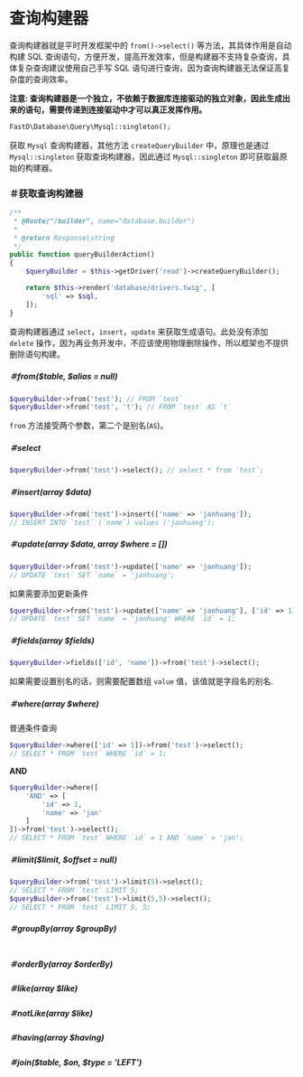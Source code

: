 # 查询构建器

查询构建器就是平时开发框架中的 `from()->select()` 等方法，其具体作用是自动构建 SQL 查询语句，方便开发，提高开发效率，但是构建器不支持复杂查询，具体复杂查询建议使用自己手写 SQL 语句进行查询，因为查询构建器无法保证高复杂度的查询效率。

**注意: 查询构建器是一个独立，不依赖于数据库连接驱动的独立对象，因此生成出来的语句，需要传递到连接驱动中才可以真正发挥作用。**

```php
FastD\Database\Query\Mysql::singleton();
```

获取 `Mysql` 查询构建器，其他方法 `createQueryBuilder` 中，原理也是通过 `Mysql::singleton` 获取查询构建器，因此通过 `Mysql::singleton` 即可获取最原始的构建器。

### ＃获取查询构建器

```php
/**
 * @Route("/builder", name="database.builder")
 *
 * @return Response|string
 */
public function queryBuilderAction()
{
    $queryBuilder = $this->getDriver('read')->createQueryBuilder();

    return $this->render('database/drivers.twig', [
        'sql' => $sql,
    ]);
}
```

查询构建器通过 `select`，`insert`，`update` 来获取生成语句。此处没有添加 `delete` 操作，因为再业务开发中，不应该使用物理删除操作，所以框架也不提供删除语句构建。

##### ＃from($table, $alias = null)

```php
$queryBuilder->from('test'); // FROM `test`
$queryBuilder->from('test', 't'); // FROM `test` AS `t`
```

`from` 方法接受两个参数，第二个是别名(`AS`)。

##### ＃select

```php
$queryBuilder->from('test')->select(); // select * from `test`;
```

##### ＃insert(array $data)

```php
$queryBuilder->from('test')->insert(['name' => 'janhuang']);
// INSERT INTO `test` (`name`) values ('janhuang');
```

##### ＃update(array $data, array $where = [])

```php
$queryBuilder->from('test')->update(['name' => 'janhuang']);
// UPDATE `test` SET `name` = 'janhuang';
```

如果需要添加更新条件

```php
$queryBuilder->from('test')->update(['name' => 'janhuang'], ['id' => 1]);
// UPDATE `test` SET `name` = 'janhuang' WHERE `id` = 1;
```

##### ＃fields(array $fields)

```php
$queryBuilder->fields(['id', 'name'])->from('test')->select();
```

如果需要设置别名的话，则需要配置数组 `value` 值，该值就是字段名的别名.

##### ＃where(array $where)

普通条件查询

```php
$queryBuilder->where(['id' => 1])->from('test')->select();
// SELECT * FROM `test` WHERE `id` = 1;
```

**AND**

```php
$queryBuilder->where([
    'AND' => [
        'id' => 1,
        'name' => 'jan'
    ]
])->from('test')->select();
// SELECT * FROM `test` WHERE `id` = 1 AND `name` = 'jan';
```

##### ＃limit($limit, $offset = null)

```php
$queryBuilder->from('test')->limit(5)->select(); 
// SELECT * FROM `test` LIMIT 5;
$queryBuilder->from('test')->limit(5,5)->select(); 
// SELECT * FROM `test` LIMIT 5, 5;
```

##### ＃groupBy(array $groupBy)

```php

```

##### ＃orderBy(array $orderBy)

##### ＃like(array $like)

##### ＃notLike(array $like)

##### ＃having(array $having)

##### ＃join($table, $on, $type = 'LEFT')